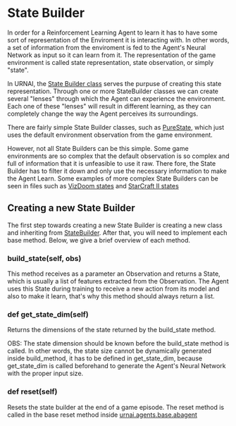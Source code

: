 # State Builder

In order for a Reinforcement Learning Agent to learn it has to have some sort of representation of
the Enviroment it is interacting with. In other words, a set of information from the enviroment is
fed to the Agent's Neural Network as input so it can learn from it. The representation of the game
environment is called state representation, state observation, or simply "state".

In URNAI, the [State Builder class](./abstate.py) serves the purpuse of creating this state
representation. Through one or more StateBuilder classes we can create several "lenses" through
which the Agent can experience the environment. Each one of these "lenses" will result in different
learning, as they can completely change the way the Agent perceives its surroundings.

There are fairly simple State Builder classes, such as [PureState](./gym.py), which just uses the
default environment observation from the game environment.

However, not all State Builders can be this simple. Some game environments are so complex that the
default observation is so complex and full of information that it is unfeasible to use it raw. There
fore, the State Builder has to filter it down and only use the necessary information to make the
Agent Learn. Some examples of more complex State Builders can be seen in files such
as [VizDoom states](./vizdoom.py) and [StarCraft II states](./sc2.py)

## Creating a new State Builder

The first step towards creating a new State Builder is creating a new class and inheriting
from [StateBuilder](./abstate.py). After that, you will need to implement each base method. Below,
we give a brief overview of each method.

### build_state(self, obs)

This method receives as a parameter an Observation and returns a State, which is usually a list of
features extracted from the Observation. The Agent uses this State during training to receive a new
action from its model and also to make it learn, that's why this method should always return a list.

### def get_state_dim(self)

Returns the dimensions of the state returned by the build_state method.

OBS: The state dimension should be known before the build_state method is called. In other words,
the state size cannot be dynamically generated inside build_method, it has to be defined in
get_state_dim, because get_state_dim is called beforehand to generate the Agent's Neural Network
with the proper input size.

### def reset(self)

Resets the state builder at the end of a game episode. The reset method is called in the base reset
method inside [urnai.agents.base.abagent](../base/abagent.py)
